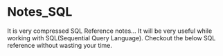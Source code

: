 # Notes_SQL
It is very compressed SQL Reference notes... It will be very useful while working with SQL(Sequential Query Language). Checkout the below SQL reference without wasting your time.

